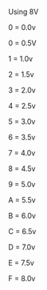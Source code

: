 Using 8V

0 = 0.0v

0 = 0.5V

1 = 1.0v

2 = 1.5v

3 = 2.0v

4 = 2.5v

5 = 3.0v

6 = 3.5v

7 = 4.0v

8 = 4.5v

9 = 5.0v

A = 5.5v

B = 6.0v

C = 6.5v

D = 7.0v

E = 7.5v

F = 8.0v
